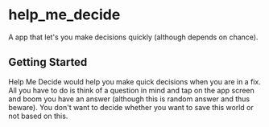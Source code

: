 # help_me_decide

A app that let's you make decisions quickly (although depends on chance).

## Getting Started
Help Me Decide would help you make quick decisions when you are in a fix. 
All you have to do is think of a question in mind and tap on the app screen and 
boom you have an answer (although this is random answer and thus beware).
You don't want to decide whether you want to save this world or not based on this.